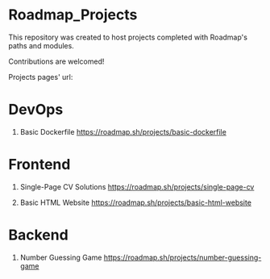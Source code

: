 # Roadmap_Projects 
This repository was created to host projects completed with Roadmap's paths and modules.

Contributions are welcomed!

Projects pages' url:

# DevOps
1. Basic Dockerfile 
https://roadmap.sh/projects/basic-dockerfile

# Frontend
1. Single-Page CV Solutions
https://roadmap.sh/projects/single-page-cv

3. Basic HTML Website
https://roadmap.sh/projects/basic-html-website


# Backend
1. Number Guessing Game 
https://roadmap.sh/projects/number-guessing-game
